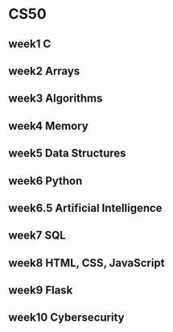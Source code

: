 # CS50

## week1 C

## week2 Arrays

## week3 Algorithms

## week4 Memory

## week5 Data Structures

## week6 Python

## week6.5 Artificial Intelligence

## week7 SQL

## week8 HTML, CSS, JavaScript

## week9 Flask

## week10 Cybersecurity
